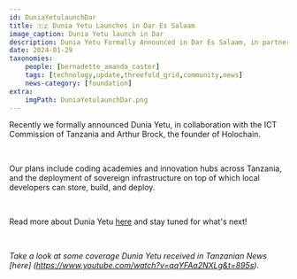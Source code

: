 ```yaml
---
id: DuniaYetulaunchDar
title: 🇹🇿 Dunia Yetu Launches in Dar Es Salaam
image_caption: Dunia Yetu launch in Dar
description: Dunia Yetu Formally Announced in Dar Es Salaam, in partnership with Tanzania's ICT Commission and Holochain founder, Arthur Brock.  
date: 2024-01-29
taxonomies:
    people: [bernadette_amanda_caster]
    tags: [technology,update,threefold_grid,community,news]
    news-category: [foundation]
extra:
    imgPath: DuniaYetulaunchDar.png
---
```


Recently we formally announced Dunia Yetu, in collaboration with the ICT Commission of Tanzania and Arthur Brock, the founder of Holochain.

<br/>

Our plans include coding academies and innovation hubs across Tanzania, and the deployment of sovereign infrastructure on top of which local developers can store, build, and deploy.

<br/>

Read more about Dunia Yetu [here](https://www.threefold.io/blog/dunia-yetu/) and stay tuned for what's next!

<br/>

*Take a look at some coverage Dunia Yetu received in Tanzanian News [here] (https://www.youtube.com/watch?v=qqYFAa2NXLg&t=895s).*